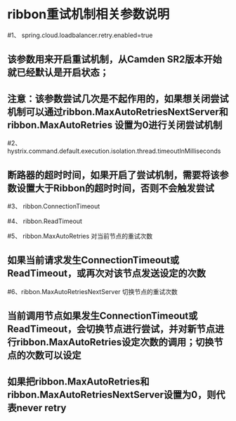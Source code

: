 # ribbon重试机制相关参数说明

#1、 spring.cloud.loadbalancer.retry.enabled=true
## 该参数用来开启重试机制，从Camden SR2版本开始就已经默认是开启状态；
## 注意：该参数尝试几次是不起作用的，如果想关闭尝试机制可以通过ribbon.MaxAutoRetriesNextServer和ribbon.MaxAutoRetries 设置为0进行关闭尝试机制

#2、hystrix.command.default.execution.isolation.thread.timeoutInMilliseconds
## 断路器的超时时间，如果开启了尝试机制，需要将该参数设置大于Ribbon的超时时间，否则不会触发尝试

#3、 ribbon.ConnectionTimeout

#4、 ribbon.ReadTimeout

#5、 ribbon.MaxAutoRetries 对当前节点的重试次数
## 如果当前请求发生ConnectionTimeout或ReadTimeout，或再次对该节点发送设定的次数

#6、ribbon.MaxAutoRetriesNextServer 切换节点的重试次数
## 当前调用节点如果发生ConnectionTimeout或ReadTimeout，会切换节点进行尝试，并对新节点进行ribbon.MaxAutoRetries设定次数的调用；切换节点的次数可以设定

## 如果把ribbon.MaxAutoRetries和ribbon.MaxAutoRetriesNextServer设置为0，则代表never retry